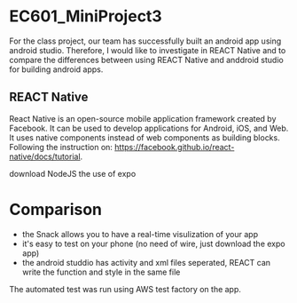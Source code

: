 # EC601_MiniProject3

For the class project, our team has successfully built an android app using android studio. Therefore, I would like to investigate in REACT Native and to compare the differences between using REACT Native and anddroid studio for building android apps. 

##  REACT Native
React Native is an open-source mobile application framework created by Facebook. It can be used to develop applications for Android, iOS, and Web. It uses native components instead of web components as building blocks. Following the instruction on: https://facebook.github.io/react-native/docs/tutorial.

download NodeJS
the use of expo

# Comparison
* the Snack allows you to have a real-time visulization of your app
* it's easy to test on your phone (no need of wire, just download the expo app)
* the android studdio has activity and xml files seperated, REACT can write the function and style in the same file


The automated test was run using AWS test factory on the app. 
